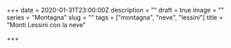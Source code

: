 +++
date = 2020-01-31T23:00:00Z
description = ""
draft = true
image = ""
series = "Montagna"
slug = ""
tags = ["montagna", "neve", "lessini"]
title = "Monti Lessini con la neve"

+++
